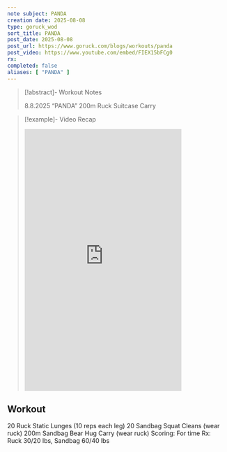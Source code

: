 ```yaml
---
note subject: PANDA
creation date: 2025-08-08
type: goruck_wod
sort_title: PANDA
post_date: 2025-08-08
post_url: https://www.goruck.com/blogs/workouts/panda
post_video: https://www.youtube.com/embed/FIEX15bFCg0
rx: 
completed: false
aliases: [ "PANDA" ]
---
```


> [!abstract]- Workout Notes
> 
> 8.8.2025 “PANDA”
200m Ruck Suitcase Carry

> [!example]- Video Recap
> <iframe width="360" height="600" src="https://www.youtube.com/embed/FIEX15bFCg0" frameborder="0" allowfullscreen></iframe>

## Workout
20 Ruck Static Lunges (10 reps each leg)
20 Sandbag Squat Cleans (wear ruck)
200m Sandbag Bear Hug Carry (wear ruck)
Scoring: For time
Rx: Ruck 30/20 lbs, Sandbag 60/40 lbs
